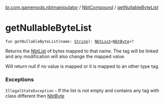 [br.com.gamemods.nbtmanipulator](../index.md) / [NbtCompound](index.md) / [getNullableByteList](./get-nullable-byte-list.md)

# getNullableByteList

`fun getNullableByteList(name: `[`String`](https://kotlinlang.org/api/latest/jvm/stdlib/kotlin/-string/index.html)`): `[`NbtList`](../-nbt-list/index.md)`<`[`NbtByte`](../-nbt-byte/index.md)`>?`

Returns the [NbtList](../-nbt-list/index.md) of bytes mapped to that name. The tag will be linked and any modification will
also change the mapped value.

Will return null if no value is mapped or it is mapped to an other type tag.

### Exceptions

`IllegalStateException` - If the list is not empty and contains any tag with class different then [NbtByte](../-nbt-byte/index.md)